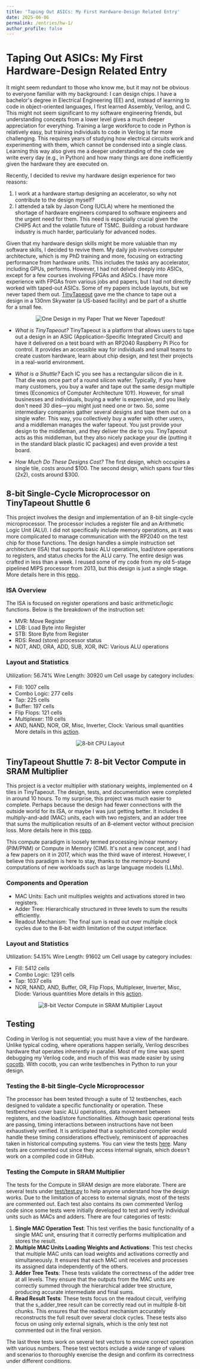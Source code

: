 ```yaml
---
title: 'Taping Out ASICs: My First Hardware-Design Related Entry'
date: 2025-06-06
permalink: /entries/hw-1/
author_profile: false
---
```

# Taping Out ASICs: My First Hardware-Design Related Entry

It might seem redundant to those who know me, but it may not be obvious to everyone familiar with my background: I can design chips. I have a bachelor's degree in Electrical Engineering (EE) and, instead of learning to code in object-oriented languages, I first learned Assembly, Verilog, and C. This might not seem significant to my software engineering friends, but understanding concepts from a lower level gives a much deeper appreciation for everything. Training a large workforce to code in Python is relatively easy, but training individuals to code in Verilog is far more challenging. This requires years of studying how electrical circuits work and experimenting with them, which cannot be condensed into a single class. Learning this way also gives me a deeper understanding of the code we write every day (e.g., in Python) and how many things are done inefficiently given the hardware they are executed on.

Recently, I decided to revive my hardware design experience for two reasons:
1. I work at a hardware startup designing an accelerator, so why not contribute to the design myself?
2. I attended a talk by Jason Cong (UCLA) where he mentioned the shortage of hardware engineers compared to software engineers and the urgent need for them. This need is especially crucial given the CHIPS Act and the volatile future of TSMC. Building a robust hardware industry is much harder, particularly for advanced nodes.

Given that my hardware design skills might be more valuable than my software skills, I decided to revive them. My daily job involves computer architecture, which is my PhD training and more, focusing on extracting performance from hardware units. This includes the tasks any accelerator, including GPUs, performs. However, I had not delved deeply into ASICs, except for a few courses involving FPGAs and ASICs. I have more experience with FPGAs from various jobs and papers, but I had not directly worked with taped-out ASICs. Some of my papers include layouts, but we never taped them out. [TinyTapeout](https://tinytapeout.com/) gave me the chance to tape out a design in a 130nm Skywater (a US-based facility) and be part of a shuttle for a small fee.

<div style="text-align: center;">
  <img src="https://ramyadhadidi.github.io/files/2024-06-06/LCP-figure.png" alt="One Design in my Paper That we Never Tapedout!" />
</div>

- *What is TinyTapeout?*
TinyTapeout is a platform that allows users to tape out a design in an ASIC (Application-Specific Integrated Circuit) and have it delivered on a test board with an RP2040 Raspberry Pi Pico for control. It provides an accessible way for individuals and small teams to create custom hardware, learn about chip design, and test their projects in a real-world environment.

- *What is a Shuttle?*
Each IC you see has a rectangular silicon die in it. That die was once part of a round silicon wafer. Typically, if you have many customers, you buy a wafer and tape out the same design multiple times (Economics of Computer Architecture 101!). However, for small businesses and individuals, buying a wafer is expensive, and you likely don't need 30 dies—you might just need one or two. So, some intermediary companies gather several designs and tape them out on a single wafer. This way, you collectively buy a wafer with other users, and a middleman manages the wafer tapeout. You just provide your design to the middleman, and they deliver the die to you. TinyTapeout acts as this middleman, but they also nicely package your die (putting it in the standard black plastic IC packages) and even provide a test board.

- *How Much Do These Designs Cost?*
The first design, which occupies a single tile, costs around $100. The second design, which spans four tiles (2x2), costs around $300.

## 8-bit Single-Cycle Microprocessor on TinyTapeout Shuttle 6
This project involves the design and implementation of an 8-bit single-cycle microprocessor. The processor includes a register file and an Arithmetic Logic Unit (ALU). I did not specifically include memory operations, as it was more complicated to manage communication with the RP2040 on the test chip for those functions. The design handles a simple instruction set architecture (ISA) that supports basic ALU operations, load/store operations to registers, and status checks for the ALU carry. The entire design was crafted in less than a week. I reused some of my code from my old 5-stage pipelined MIPS processor from 2013, but this design is just a single stage. More details here in this [repo](https://github.com/ramyadhadidi/tt06-8bit-cpu).

### ISA Overview
The ISA is focused on register operations and basic arithmetic/logic functions. Below is the breakdown of the instruction set:
- MVR: Move Register
- LDB: Load Byte into Register
- STB: Store Byte from Register
- RDS: Read (store) processor status
- NOT, AND, ORA, ADD, SUB, XOR, INC: Various ALU operations

### Layout and Statistics
Utilization: 56.74%
Wire Length: 30920 um
Cell usage by category includes:
- Fill: 1007 cells
- Combo Logic: 277 cells
- Tap: 225 cells
- Buffer: 197 cells
- Flip Flops: 121 cells
- Multiplexer: 119 cells
- AND, NAND, NOR, OR, Misc, Inverter, Clock: Various small quantities
More details in this [action](https://github.com/ramyadhadidi/tt06-8bit-cpu/actions/runs/8690510085).

<div style="text-align: center;">
  <img src="https://ramyadhadidi.github.io/files/2024-06-06/gds_tt06.png" alt="8-bit CPU Layout" />
</div>

## TinyTapeout Shuttle 7: 8-bit Vector Compute in SRAM Multiplier
This project is a vector multiplier with stationary weights, implemented on 4 tiles in TinyTapeout. The design, tests, and documentation were completed in around 10 hours. To my surprise, this project was much easier to complete. Perhaps because the design had fewer connections with the outside world for its ISA, or maybe I was just getting better. It includes 8 multiply-and-add (MAC) units, each with two registers, and an adder tree that sums the multiplication results of an 8-element vector without precision loss. More details here in this [repo](https://github.com/ramyadhadidi/tt07-8bit-vector-compute-in-SRAM).

This compute paradigm is loosely termed processing in/near memory (PIM/PNM) or Compute in Memory (CIM). It's not a new concept, and I had a few papers on it in 2017, which was the third wave of interest. However, I believe this paradigm is here to stay, thanks to the memory-bound computations of new workloads such as large language models (LLMs).

### Components and Operation
- MAC Units: Each unit multiplies weights and activations stored in two registers.
- Adder Tree: Hierarchically structured in three levels to sum the results efficiently.
- Readout Mechanism: The final sum is read out over multiple clock cycles due to the 8-bit width limitation of the output interface.

### Layout and Statistics
Utilization: 54.15%
Wire Length: 91602 um
Cell usage by category includes:
- Fill: 5412 cells
- Combo Logic: 1291 cells
- Tap: 1037 cells
- NOR, NAND, AND, Buffer, OR, Flip Flops, Multiplexer, Inverter, Misc, Diode: Various quantities
More details in this [action](https://github.com/ramyadhadidi/tt07-8bit-vector-compute-in-SRAM/actions/runs/9270763872).

<div style="text-align: center;">
  <img src="https://ramyadhadidi.github.io/files/2024-06-06/gds_tt07.png" alt="8-bit Vector Compute in SRAM Multiplier Layout" />
</div>

## Testing
Coding in Verilog is not sequential; you must have a view of the hardware. Unlike typical coding, where operations happen serially, Verilog describes hardware that operates inherently in parallel. Most of my time was spent debugging my Verilog code, and much of this was made easier by using [cocotb](https://docs.cocotb.org/en/stable/). With cocotb, you can write testbenches in Python to run your design.

### Testing the 8-bit Single-Cycle Microprocessor
The processor has been tested through a suite of 12 testbenches, each designed to validate a specific functionality or operation. These testbenches cover basic ALU operations, data movement between registers, and the load/store functionalities. Although basic operational tests are passing, timing interactions between instructions have not been exhaustively verified. It is anticipated that a sophisticated compiler would handle these timing considerations effectively, reminiscent of approaches taken in historical computing systems. You can view the tests [here](https://github.com/ramyadhadidi/tt06-8bit-cpu/blob/main/test/test.py). Many tests are commented out since they access internal signals, which doesn't work on a compiled code in GitHub.

### Testing the Compute in SRAM Multiplier
The tests for the Compute in SRAM design are more elaborate. There are several tests under [test/test.py](https://github.com/ramyadhadidi/tt07-8bit-vector-compute-in-SRAM/blob/main/test/test.py) to help anyone understand how the design works. Due to the limitation of access to external signals, most of the tests are commented out. Each test also contains its own commented Verilog code since some tests were initially developed to test and verify individual units such as MACs and adders. There are four categories of tests:

1. **Single MAC Operation Test**: This test verifies the basic functionality of a single MAC unit, ensuring that it correctly performs multiplication and stores the result.
2. **Multiple MAC Units Loading Weights and Activations**: This test checks that multiple MAC units can load weights and activations correctly and simultaneously. It ensures that each MAC unit receives and processes its assigned data independently of the others.
3. **Adder Tree Tests**: These tests validate the correctness of the adder tree at all levels. They ensure that the outputs from the MAC units are correctly summed through the hierarchical adder tree structure, producing accurate intermediate and final sums.
4. **Read Result Tests**: These tests focus on the readout circuit, verifying that the s_adder_tree result can be correctly read out in multiple 8-bit chunks. This ensures that the readout mechanism accurately reconstructs the full result over several clock cycles. These tests also focus on using only external signals, which is the only test not commented out in the final version.

The last three tests work on several test vectors to ensure correct operation with various numbers. These test vectors include a wide range of values and scenarios to thoroughly exercise the design and confirm its correctness under different conditions.